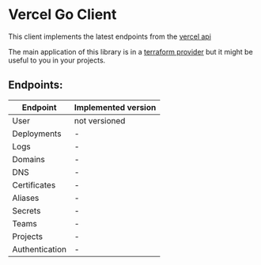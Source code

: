 # Vercel Go Client


This client implements the latest endpoints from the [vercel api](https://vercel.com/docs/api)

The main application of this library is in a [terraform provider](https://github.com/chronark/terraform-provider-vercel) but it might be useful to you in your projects.

## Endpoints:

| Endpoint       | Implemented version |
|----------------|---------------------|
| User           | not versioned       |
| Deployments    | -                   |
| Logs           | -                   |
| Domains        | -                   |
| DNS            | -                   |
| Certificates   | -                   |
| Aliases        | -                   |
| Secrets        | -                   |
| Teams          | -                   |
| Projects       | -                   |
| Authentication | -                   |